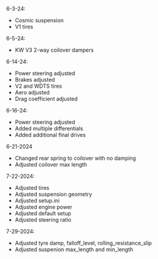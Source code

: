 6-3-24:
- Cosmic suspension
- V1 tires

6-5-24:
- KW V3 2-way coilover dampers

6-14-24:
- Power steering adjusted
- Brakes adjusted
- V2 and WDTS tires
- Aero adjusted
- Drag coefficient adjusted

6-16-24:
- Power steering adjusted
- Added multiple differentials
- Added additional final drives

6-21-2024
- Changed rear spring to coilover with no damping
- Adjusted coilover max length

7-22-2024:
- Adjusted tires
- Adjusted suspension geometry
- Adjusted setup.ini
- Adjusted engine power
- Adjusted default setup
- Adjusted steering ratio

7-29-2024:
- Adjusted tyre damp, falloff_level, rolling_resistance_slip
- Adjusted suspenion max_length and min_length